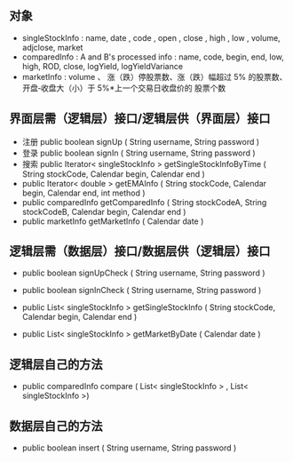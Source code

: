 ## 对象

* singleStockInfo : name, date , code , open , close , high , low , volume, adjclose, market
* comparedInfo : A and B's processed info : name, code, begin, end,  low, high, ROD, close, logYield, logYieldVariance
* marketInfo : volume 、 涨（跌）停股票数、涨（跌）幅超过
   5% 的股票数、开盘‐收盘大（小）于 5%*上一个交易日收盘价的
   股票个数

## 界面层需（逻辑层）接口/逻辑层供（界面层）接口

* 注册 public boolean signUp ( String username, String password )
* 登录 public boolean signIn ( String username, String password )
* 搜索 public Iterator< singleStockInfo > getSingleStockInfoByTime ( String stockCode, Calendar begin, Calendar end )
* public Iterator< double > getEMAInfo ( String stockCode, Calendar begin, Calendar end, int method )
* public comparedInfo  getComparedInfo ( String stockCodeA, String stockCodeB, Calendar begin, Calendar end )
* public marketInfo getMarketInfo ( Calendar date )

## 逻辑层需（数据层）接口/数据层供（逻辑层）接口

* public boolean signUpCheck ( String username, String password )


* public boolean signInCheck ( String username, String password )
* public List< singleStockInfo > getSingleStockInfo  ( String stockCode, Calendar begin, Calendar end )
* public List< singleStockInfo > getMarketByDate ( Calendar date )

## 逻辑层自己的方法

* public comparedInfo  compare ( List< singleStockInfo > ,  List< singleStockInfo >)

## 数据层自己的方法

* public boolean insert ( String username, String password )